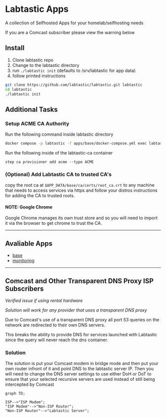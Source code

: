 # Labtastic Apps

A collection of Selfhosted Apps for your homelab/selfhosting needs

If you are a Comcast subscriber please view the warning below

## Install

1. Clone labtastic repo
2. Change to the labtastic directory
3. run `./labtastic init` (defaults to /srv/labtastic for app data)
4. follow printed instructions

```bash
git clone https://github.com/labtastic/labtastic.git labtastic
cd labtastic
./labtastic init
```

## Additional Tasks
### Setup ACME CA Authority

Run the following command inside labtastic directory

```bash
docker compose -p labtastic -f apps/base/docker-compose.yml exec labtastic-ca bash
```

Run the following inside of the labtastic-ca container
```
step ca provisioner add acme --type ACME
```

### (Optional) Add Labtastic CA to trusted CA's
copy the root ca at `$APP_DATA/base/ca/certs/root_ca.crt` to any machine that needs to access services via https and follow your distros instructions for adding the CA to trusted roots.

#### NOTE: Google Chrome 

Google Chrome manages its own trust store and so you will need to import it via the browser to get chrome to trust the CA.

---
## Avaliable Apps

- [base](/apps/base/README.md)
- [monitoring](/apps/monitoring/README.md)


---


## Comcast and Other Transparent DNS Proxy ISP Subscribers

*Verified issue if using rental hardware*

*Solution will work for any provider that uses a transparent DNS proxy*

Due to Comcast's use of a transparent DNS proxy all port 53 queries on the network are redirected to their own DNS servers.

This breaks the ability to provide DNS for services launched with Labtastic since the query will never reach the dns container.

### Solution
The solution is put your Comcast modem in bridge mode and then put your own router infront of it and point DNS to the labtastic server IP. Then you will need to change the DNS server settings to use either DoH or DoT to ensure that your selected recursive servers are used instead of still being intercepted by Comcast

```mermaid
graph TD;

ISP-->"ISP Modem";
"ISP Modem"-->"Non-ISP Router";
"Non-ISP Router"-->"Labtastic Server";
```